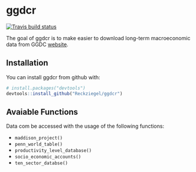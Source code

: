 
<!-- README.md is generated from README.Rmd. Please edit that file -->
ggdcr
=====

[![Travis build status](https://travis-ci.org/Reckziegel/ggdcr.svg?branch=master)](https://travis-ci.org/Reckziegel/ggdcr)

The goal of ggdcr is to make easier to download long-term macroeconomic data from GGDC [website](https://www.rug.nl/ggdc/).

Installation
------------

You can install ggdcr from github with:

``` r
# install.packages("devtools")
devtools::install_github("Reckziegel/ggdcr")
```

Avaiable Functions
------------------

Data com be accessed with the usage of the following functions:

-   `maddison_project()`
-   `penn_world_table()`
-   `productivity_level_database()`
-   `socio_economic_accounts()`
-   `ten_sector_databse()`
